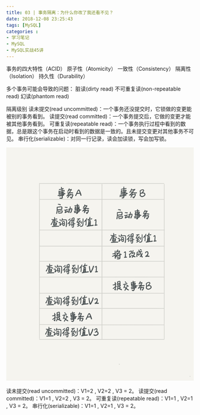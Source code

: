 ```yaml
---
title: 03 | 事务隔离：为什么你改了我还看不见？
date: 2018-12-08 23:25:43
tags: [MySQL]
categories :
- 学习笔记
- MySQL
- MySQL实战45讲
---
```


事务的四大特性（ACID）
原子性（Atomicity）
一致性（Consistency）
隔离性（Isolation）
持久性（Durability）


多个事务可能会导致的问题：
脏读(dirty read)
不可重复读(non-repeatable read)
幻读(phantom read)



隔离级别
读未提交(read uncommitted)：一个事务还没提交时，它锁做的变更能被别的事务看到。
读提交(read committed)：一个事务提交后，它做的变更才能被其他事务看到。
可重复读(repeatable read)：一个事务执行过程中看到的数据，总是跟这个事务在启动时看到的数据是一致的。且未提交变更对其他事务不可见。
串行化(serializable)：对同一行记录，读会加读锁，写会加写锁。

![](MySQL实战45讲（三）\demo.jpg)

读未提交(read uncommitted)：V1=2 , V2=2 , V3 = 2。
读提交(read committed)：V1=1 , V2=2 , V3 = 2。
可重复读(repeatable read)：V1=1 , V2=1 , V3 = 2。
串行化(serializable)：V1=1 , V2=1 , V3 = 2。


